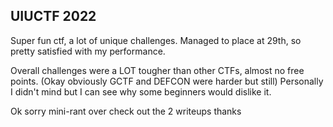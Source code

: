 ## UIUCTF 2022
Super fun ctf, a lot of unique challenges. Managed to place at 29th, so pretty satisfied with my performance.

Overall challenges were a LOT tougher than other CTFs, almost no free points. (Okay obviously GCTF and DEFCON were harder but still)
Personally I didn't mind but I can see why some beginners would dislike it.

Ok sorry mini-rant over check out the 2 writeups thanks


